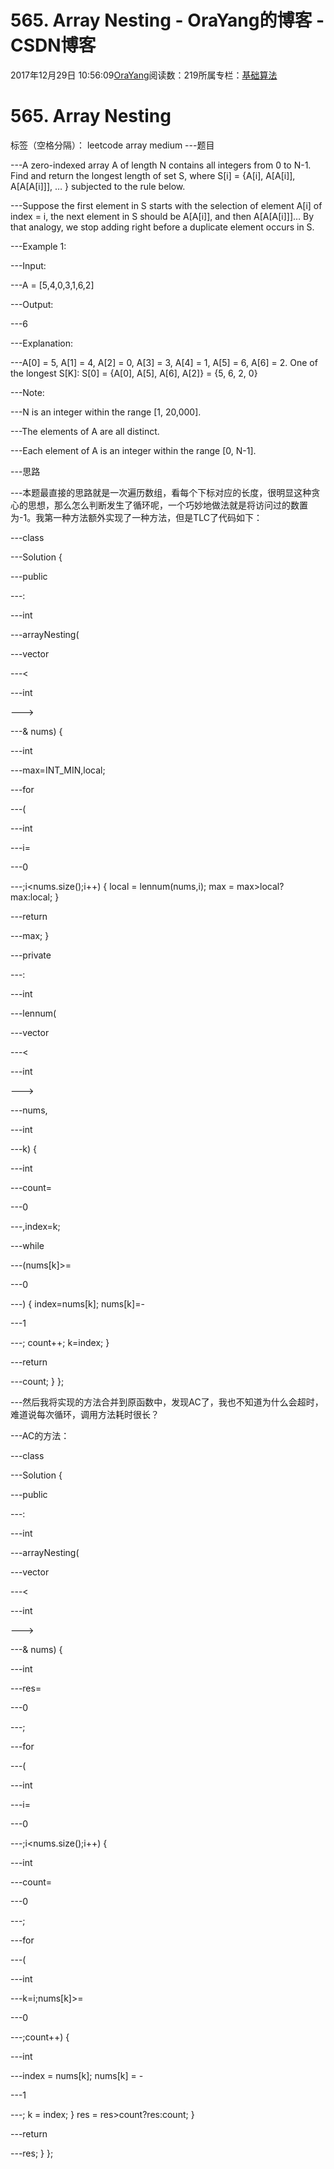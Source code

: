 
# 565. Array Nesting - OraYang的博客 - CSDN博客

2017年12月29日 10:56:09[OraYang](https://me.csdn.net/u010665216)阅读数：219所属专栏：[基础算法](https://blog.csdn.net/column/details/16604.html)



# 565. Array Nesting
标签（空格分隔）： leetcode array medium
---题目

---A zero-indexed array A of length N contains all integers from 0 to N-1. Find and return the longest length of set S, where S[i] = {A[i], A[A[i]], A[A[A[i]]], … } subjected to the rule below.

---Suppose the first element in S starts with the selection of element A[i] of index = i, the next element in S should be A[A[i]], and then A[A[A[i]]]… By that analogy, we stop adding right before a duplicate element occurs in S.

---Example 1:


---Input:

---A = [5,4,0,3,1,6,2]

---Output:

---6

---Explanation:

---A[0] = 5, A[1] = 4, A[2] = 0, A[3] = 3, A[4] = 1, A[5] = 6, A[6] = 2.
One of the longest S[K]:
S[0] = {A[0], A[5], A[6], A[2]} = {5, 6, 2, 0}

---Note:


---N is an integer within the range [1, 20,000].

---The elements of A are all distinct.

---Each element of A is an integer within the range [0, N-1].


---思路

---本题最直接的思路就是一次遍历数组，看每个下标对应的长度，很明显这种贪心的思想，那么怎么判断发生了循环呢，一个巧妙地做法就是将访问过的数置为-1。我第一种方法额外实现了一种方法，但是TLC了代码如下：

---class

---Solution {

---public

---:

---int

---arrayNesting(

---vector

---<

---int

--->

---& nums) {

---int

---max=INT_MIN,local;

---for

---(

---int

---i=

---0

---;i<nums.size();i++)
        {
            local = lennum(nums,i);
            max = max>local?max:local;
        }

---return

---max;
    }

---private

---:

---int

---lennum(

---vector

---<

---int

--->

---nums,

---int

---k)
    {

---int

---count=

---0

---,index=k;

---while

---(nums[k]>=

---0

---)
        {
            index=nums[k];
            nums[k]=-

---1

---;
            count++;
            k=index;
        }

---return

---count;
    }
};

---然后我将实现的方法合并到原函数中，发现AC了，我也不知道为什么会超时，难道说每次循环，调用方法耗时很长？

---AC的方法：

---class

---Solution {

---public

---:

---int

---arrayNesting(

---vector

---<

---int

--->

---& nums) {

---int

---res=

---0

---;

---for

---(

---int

---i=

---0

---;i<nums.size();i++)
        {

---int

---count=

---0

---;

---for

---(

---int

---k=i;nums[k]>=

---0

---;count++)
            {

---int

---index = nums[k];
                nums[k] = -

---1

---;
                k = index;
            }
            res = res>count?res:count;
        }

---return

---res;
    }
};



